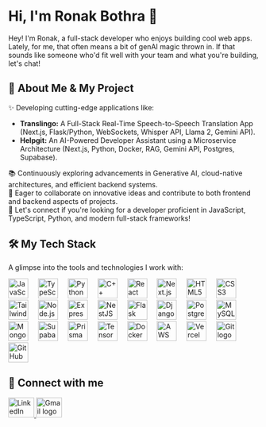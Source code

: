 <h1 align="left">Hi, I'm Ronak Bothra 👋</h1>

<p align="left">
  Hey! I'm Ronak, a full-stack developer who enjoys building cool web apps. Lately, for me, that often means a bit of genAI magic thrown in. If that sounds like someone who'd fit well with your team and what you're building, let's chat!
</p>

###

<h2 align="left">🚀 About Me & My Project </h2>

<p align="left">
  ✨ Developing cutting-edge applications like:
  <ul>
    <li><b>Translingo:</b> A Full-Stack Real-Time Speech-to-Speech Translation App (Next.js, Flask/Python, WebSockets, Whisper API, Llama 2, Gemini API).</li>
    <li><b>Helpgit:</b> An AI-Powered Developer Assistant using a Microservice Architecture (Next.js, Python, Docker, RAG, Gemini API, Postgres, Supabase).</li>
  </ul>
  📚 Continuously exploring advancements in Generative AI, cloud-native architectures, and efficient backend systems. <br>
  🎯 Eager to collaborate on innovative ideas and contribute to both frontend and backend aspects of projects. <br>
  💬 Let's connect if you're looking for a developer proficient in JavaScript, TypeScript, Python, and modern full-stack frameworks!
</p>

###

<h2 align="left">🛠️ My Tech Stack</h2>

<p align="left">A glimpse into the tools and technologies I work with:</p>
<div align="left">
  <img src="https://cdn.jsdelivr.net/gh/devicons/devicon/icons/javascript/javascript-original.svg" height="40" alt="JavaScript logo"  />
  <img width="12" />
  <img src="https://cdn.jsdelivr.net/gh/devicons/devicon/icons/typescript/typescript-original.svg" height="40" alt="TypeScript logo"  />
  <img width="12" />
  <img src="https://cdn.jsdelivr.net/gh/devicons/devicon/icons/python/python-original.svg" height="40" alt="Python logo"  />
  <img width="12" />
  <img src="https://cdn.jsdelivr.net/gh/devicons/devicon/icons/cplusplus/cplusplus-original.svg" height="40" alt="C++ logo"  />
  <img width="12" />
  <img src="https://cdn.jsdelivr.net/gh/devicons/devicon/icons/react/react-original.svg" height="40" alt="React logo"  />
  <img width="12" />
  <img src="https://cdn.jsdelivr.net/gh/devicons/devicon/icons/nextjs/nextjs-original.svg" height="40" alt="Next.js logo"  />
  <img width="12" />
  <img src="https://cdn.jsdelivr.net/gh/devicons/devicon/icons/html5/html5-original.svg" height="40" alt="HTML5 logo"  />
  <img width="12" />
  <img src="https://cdn.jsdelivr.net/gh/devicons/devicon/icons/css3/css3-original.svg" height="40" alt="CSS3 logo"  />
  <img width="12" />
  <img src="https://skillicons.dev/icons?i=tailwindcss" height="40" alt="Tailwind CSS logo"  />
  <img width="12" />
  <img src="https://skillicons.dev/icons?i=nodejs" height="40" alt="Node.js logo"  />
  <img width="12" />
  <img src="https://skillicons.dev/icons?i=express" height="40" alt="Express.js logo"  />
  <img width="12" />
  <img src="https://skillicons.dev/icons?i=nestjs" height="40" alt="NestJS logo"  />
  <img width="12" />
  <img src="https://skillicons.dev/icons?i=flask" height="40" alt="Flask logo"  />
  <img width="12" />
  <img src="https://cdn.jsdelivr.net/gh/devicons/devicon/icons/django/django-plain.svg" height="40" alt="Django logo"  />
  <img width="12" />
  <img src="https://cdn.jsdelivr.net/gh/devicons/devicon/icons/postgresql/postgresql-original.svg" height="40" alt="PostgreSQL logo"  />
  <img width="12" />
  <img src="https://cdn.jsdelivr.net/gh/devicons/devicon/icons/mysql/mysql-original-wordmark.svg" height="40" alt="MySQL logo"  />
  <img width="12" />
  <img src="https://cdn.jsdelivr.net/gh/devicons/devicon/icons/mongodb/mongodb-original.svg" height="40" alt="MongoDB logo"  />
  <img width="12" />
  <img src="https://skillicons.dev/icons?i=supabase" height="40" alt="Supabase logo"  />
  <img width="12" />
  <img src="https://skillicons.dev/icons?i=prisma" height="40" alt="Prisma logo"  />
  <img width="12" />
  <img src="https://cdn.jsdelivr.net/gh/devicons/devicon/icons/tensorflow/tensorflow-original.svg" height="40" alt="TensorFlow logo"  />
  <img width="12" />
  <img src="https://cdn.jsdelivr.net/gh/devicons/devicon/icons/docker/docker-original.svg" height="40" alt="Docker logo"  />
  <img width="12" />
  <img src="https://skillicons.dev/icons?i=aws" height="40" alt="AWS logo"  />
  <img width="12" />
  <img src="https://skillicons.dev/icons?i=vercel" height="40" alt="Vercel logo"  />
  <img width="12" />
  <img src="https://cdn.jsdelivr.net/gh/devicons/devicon/icons/git/git-original.svg" height="40" alt="Git logo"  />
  <img width="12" />
  <img src="https://skillicons.dev/icons?i=githubactions" height="40" alt="GitHub Actions logo"  />
</div>

<h2 align="left">🔗 Connect with me</h2>
<div align="left">
  <a href="YOUR_LINKEDIN_PROFILE_URL" target="_blank">
    <img src="https://raw.githubusercontent.com/maurodesouza/profile-readme-generator/master/src/assets/icons/social/linkedin/default.svg" width="52" height="40" alt="LinkedIn logo"  />
  </a>
  <a href="mailto:ronakbothraa@gmail.com" target="_blank">
    <img src="https://raw.githubusercontent.com/maurodesouza/profile-readme-generator/master/src/assets/icons/social/gmail/default.svg" width="52" height="40" alt="Gmail logo"  />
  </a>
  <!-- If you have a personal website/portfolio, add it here -->
  <!--
  <a href="YOUR_PORTFOLIO_URL" target="_blank">
    <img src="https://img.icons8.com/fluency/48/domain.png" width="52" height="40" alt="Portfolio/Website"/>
  </a>
  -->
</div>

###

<!--
**YourGitHubUsername/YourGitHubUsername** is a ✨ _special_ ✨ repository because its `README.md` (this file) appears on your GitHub profile.
-->
